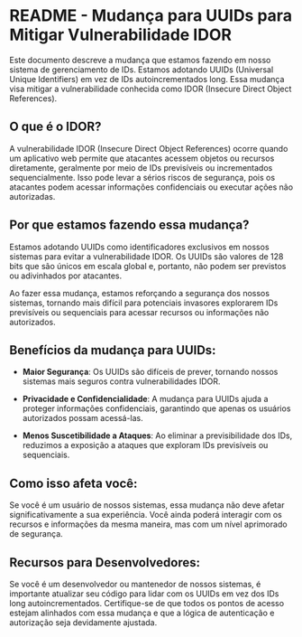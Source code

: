 
# README - Mudança para UUIDs para Mitigar Vulnerabilidade IDOR

Este documento descreve a mudança que estamos fazendo em nosso sistema de
gerenciamento de IDs. Estamos adotando UUIDs (Universal Unique Identifiers) em vez
de IDs autoincrementados long. Essa mudança visa mitigar a vulnerabilidade conhecida como IDOR (Insecure Direct Object References).

## O que é o IDOR?

A vulnerabilidade IDOR (Insecure Direct Object References) ocorre quando um aplicativo web permite
que atacantes acessem objetos ou recursos diretamente, geralmente por meio de IDs previsíveis ou
incrementados sequencialmente. Isso pode levar a sérios riscos de segurança, pois os atacantes
podem acessar informações confidenciais ou executar ações não autorizadas.

## Por que estamos fazendo essa mudança?

Estamos adotando UUIDs como identificadores exclusivos em nossos sistemas para evitar a vulnerabilidade
IDOR. Os UUIDs são valores de 128 bits que são únicos em escala global e, portanto, não podem ser previstos ou adivinhados por atacantes.

Ao fazer essa mudança, estamos reforçando a segurança dos nossos sistemas, tornando mais difícil para
potenciais invasores explorarem IDs previsíveis ou sequenciais para acessar recursos ou informações não autorizados.

## Benefícios da mudança para UUIDs:

- **Maior Segurança**: Os UUIDs são difíceis de prever, tornando nossos sistemas mais seguros contra
  vulnerabilidades IDOR.

- **Privacidade e Confidencialidade**: A mudança para UUIDs ajuda a proteger informações confidenciais,
  garantindo que apenas os usuários autorizados possam acessá-las.

- **Menos Suscetibilidade a Ataques**: Ao eliminar a previsibilidade dos IDs, reduzimos a exposição
  a ataques que exploram IDs previsíveis ou sequenciais.

## Como isso afeta você:

Se você é um usuário de nossos sistemas, essa mudança não deve afetar significativamente a sua experiência.
Você ainda poderá interagir com os recursos e informações da mesma maneira, mas com um nível aprimorado de segurança.

## Recursos para Desenvolvedores:

Se você é um desenvolvedor ou mantenedor de nossos sistemas, é importante atualizar seu código para lidar
com os UUIDs em vez dos IDs long autoincrementados. Certifique-se de que todos os pontos de acesso estejam
alinhados com essa mudança e que a lógica de autenticação e autorização seja devidamente ajustada.
